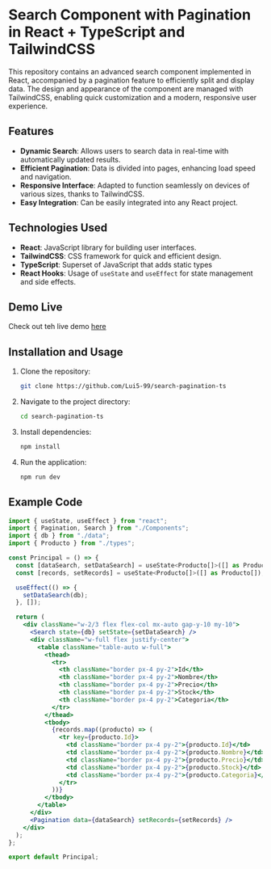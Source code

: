 # Search Component with Pagination in React + TypeScript and TailwindCSS

This repository contains an advanced search component implemented in React, accompanied by a pagination feature to efficiently split and display data. The design and appearance of the component are managed with TailwindCSS, enabling quick customization and a modern, responsive user experience.

## Features

- **Dynamic Search**: Allows users to search data in real-time with automatically updated results.
- **Efficient Pagination**: Data is divided into pages, enhancing load speed and navigation.
- **Responsive Interface**: Adapted to function seamlessly on devices of various sizes, thanks to TailwindCSS.
- **Easy Integration**: Can be easily integrated into any React project.

## Technologies Used

- **React**: JavaScript library for building user interfaces.
- **TailwindCSS**: CSS framework for quick and efficient design.
- **TypeScript**: Superset of JavaScript that adds static types
- **React Hooks**: Usage of `useState` and `useEffect` for state management and side effects.

## Demo Live

Check out teh live demo [here](https://search-pagination-ts.netlify.app/)

## Installation and Usage

1. Clone the repository:
   ```bash
   git clone https://github.com/Lui5-99/search-pagination-ts
   ```
2. Navigate to the project directory:
   ```bash
   cd search-pagination-ts
   ```
3. Install dependencies:
   ```bash
   npm install
   ```
4. Run the application:
   ```bash
   npm run dev
   ```

## Example Code

```jsx
import { useState, useEffect } from "react";
import { Pagination, Search } from "./Components";
import { db } from "./data";
import { Producto } from "./types";

const Principal = () => {
  const [dataSearch, setDataSearch] = useState<Producto[]>([] as Producto[]);
  const [records, setRecords] = useState<Producto[]>([] as Producto[]);

  useEffect(() => {
    setDataSearch(db);
  }, []);

  return (
    <div className="w-2/3 flex flex-col mx-auto gap-y-10 my-10">
      <Search state={db} setState={setDataSearch} />
      <div className="w-full flex justify-center">
        <table className="table-auto w-full">
          <thead>
            <tr>
              <th className="border px-4 py-2">Id</th>
              <th className="border px-4 py-2">Nombre</th>
              <th className="border px-4 py-2">Precio</th>
              <th className="border px-4 py-2">Stock</th>
              <th className="border px-4 py-2">Categoria</th>
            </tr>
          </thead>
          <tbody>
            {records.map((producto) => (
              <tr key={producto.Id}>
                <td className="border px-4 py-2">{producto.Id}</td>
                <td className="border px-4 py-2">{producto.Nombre}</td>
                <td className="border px-4 py-2">{producto.Precio}</td>
                <td className="border px-4 py-2">{producto.Stock}</td>
                <td className="border px-4 py-2">{producto.Categoria}</td>
              </tr>
            ))}
          </tbody>
        </table>
      </div>
      <Pagination data={dataSearch} setRecords={setRecords} />
    </div>
  );
};

export default Principal;

```
